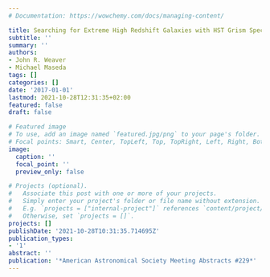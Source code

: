 ```yaml
---
# Documentation: https://wowchemy.com/docs/managing-content/

title: Searching for Extreme High Redshift Galaxies with HST Grism Spectroscopy
subtitle: ''
summary: ''
authors:
- John R. Weaver
- Michael Maseda
tags: []
categories: []
date: '2017-01-01'
lastmod: 2021-10-28T12:31:35+02:00
featured: false
draft: false

# Featured image
# To use, add an image named `featured.jpg/png` to your page's folder.
# Focal points: Smart, Center, TopLeft, Top, TopRight, Left, Right, BottomLeft, Bottom, BottomRight.
image:
  caption: ''
  focal_point: ''
  preview_only: false

# Projects (optional).
#   Associate this post with one or more of your projects.
#   Simply enter your project's folder or file name without extension.
#   E.g. `projects = ["internal-project"]` references `content/project/deep-learning/index.md`.
#   Otherwise, set `projects = []`.
projects: []
publishDate: '2021-10-28T10:31:35.714695Z'
publication_types:
- '1'
abstract: ''
publication: '*American Astronomical Society Meeting Abstracts #229*'
---
```

